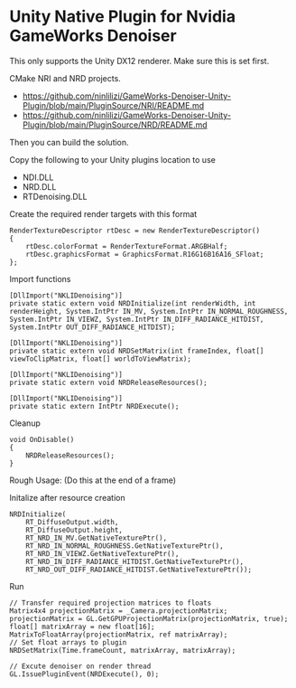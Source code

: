# Unity Native Plugin for Nvidia GameWorks Denoiser

This only supports the Unity DX12 renderer. Make sure this is set first.

CMake NRI and NRD projects.
* https://github.com/ninlilizi/GameWorks-Denoiser-Unity-Plugin/blob/main/PluginSource/NRI/README.md
* https://github.com/ninlilizi/GameWorks-Denoiser-Unity-Plugin/blob/main/PluginSource/NRD/README.md

Then you can build the solution.

Copy the following to your Unity plugins location to use
* NDI.DLL
* NRD.DLL
* RTDenoising.DLL



Create the required render targets with this format
```
RenderTextureDescriptor rtDesc = new RenderTextureDescriptor()
{
    rtDesc.colorFormat = RenderTextureFormat.ARGBHalf;
    rtDesc.graphicsFormat = GraphicsFormat.R16G16B16A16_SFloat;
};
```

Import functions

```
[DllImport("NKLIDenoising")]
private static extern void NRDInitialize(int renderWidth, int renderHeight, System.IntPtr IN_MV, System.IntPtr IN_NORMAL_ROUGHNESS, System.IntPtr IN_VIEWZ, System.IntPtr IN_DIFF_RADIANCE_HITDIST, System.IntPtr OUT_DIFF_RADIANCE_HITDIST);

[DllImport("NKLIDenoising")]
private static extern void NRDSetMatrix(int frameIndex, float[] viewToClipMatrix, float[] worldToViewMatrix);

[DllImport("NKLIDenoising")]
private static extern void NRDReleaseResources();

[DllImport("NKLIDenoising")]
private static extern IntPtr NRDExecute();

```

Cleanup
```
void OnDisable()
{
    NRDReleaseResources();
}
```
  
Rough Usage: (Do this at the end of a frame)

Initalize after resource creation
```
NRDInitialize(
    RT_DiffuseOutput.width,
    RT_DiffuseOutput.height,
    RT_NRD_IN_MV.GetNativeTexturePtr(),
    RT_NRD_IN_NORMAL_ROUGHNESS.GetNativeTexturePtr(),
    RT_NRD_IN_VIEWZ.GetNativeTexturePtr(),
    RT_NRD_IN_DIFF_RADIANCE_HITDIST.GetNativeTexturePtr(),
    RT_NRD_OUT_DIFF_RADIANCE_HITDIST.GetNativeTexturePtr());
```

Run
```
// Transfer required projection matrices to floats
Matrix4x4 projectionMatrix = _Camera.projectionMatrix;
projectionMatrix = GL.GetGPUProjectionMatrix(projectionMatrix, true);
float[] matrixArray = new float[16];
MatrixToFloatArray(projectionMatrix, ref matrixArray);
// Set float arrays to plugin
NRDSetMatrix(Time.frameCount, matrixArray, matrixArray);

// Excute denoiser on render thread
GL.IssuePluginEvent(NRDExecute(), 0);
```


